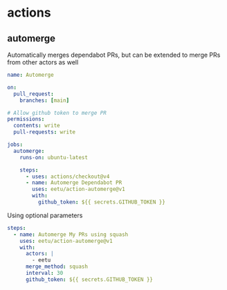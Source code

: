 # actions

## automerge

Automatically merges dependabot PRs, but can be extended to merge PRs from other actors as well

```yaml
name: Automerge

on:
  pull_request:
    branches: [main]

# Allow github token to merge PR
permissions:
  contents: write
  pull-requests: write

jobs:
  automerge:
    runs-on: ubuntu-latest

    steps:
      - uses: actions/checkout@v4
      - name: Automerge Dependabot PR
        uses: eetu/action-automerge@v1
        with:
          github_token: ${{ secrets.GITHUB_TOKEN }}
```

Using optional parameters

```yaml
steps:
  - name: Automerge My PRs using squash
    uses: eetu/action-automerge@v1
    with:
      actors: |
        - eetu
      merge_method: squash
      interval: 30
      github_token: ${{ secrets.GITHUB_TOKEN }}
```
